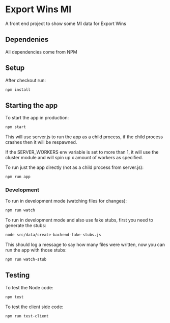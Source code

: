 Export Wins MI
==============

A front end project to show some MI data for Export Wins

## Dependenies

All dependencies come from NPM

## Setup

After checkout run:

```bash
npm install
```

## Starting the app

To start the app in production:

```bash
npm start
```

This will use server.js to run the app as a child process, if the child process crashes then it will be respawned.

If the SERVER_WORKERS env variable is set to more than 1, it will use the cluster module and will spin up x amount of workers as specified.


To run just the app directly (not as a child process from server.js):

```bash
npm run app
```

### Development

To run in development mode (watching files for changes):

```bash
npm run watch
```

To run in development mode and also use fake stubs, first you need to generate the stubs:

```bash
node src/data/create-backend-fake-stubs.js
```

This should log a message to say how many files were written, now you can run the app with those stubs:

```bash
npm run watch-stub
```


## Testing

To test the Node code:

```bash
npm test
```

To test the client side code:

```bash
npm run test-client
```
